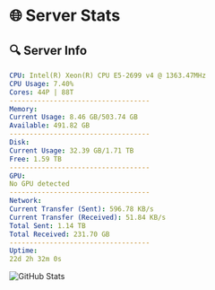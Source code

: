# 🌐 Server Stats
## 🔍 Server Info
```yaml
CPU: Intel(R) Xeon(R) CPU E5-2699 v4 @ 1363.47MHz
CPU Usage: 7.40%
Cores: 44P | 88T
-----------------------------------
Memory:
Current Usage: 8.46 GB/503.74 GB
Available: 491.82 GB
-----------------------------------
Disk:
Current Usage: 32.39 GB/1.71 TB
Free: 1.59 TB
-----------------------------------
GPU:
No GPU detected
-----------------------------------
Network:
Current Transfer (Sent): 596.78 KB/s
Current Transfer (Received): 51.84 KB/s
Total Sent: 1.14 TB
Total Received: 231.70 GB
-----------------------------------
Uptime:
22d 2h 32m 0s
```
![GitHub Stats](https://img.shields.io/badge/Updated-2025-05-11_19:40:48-blue)